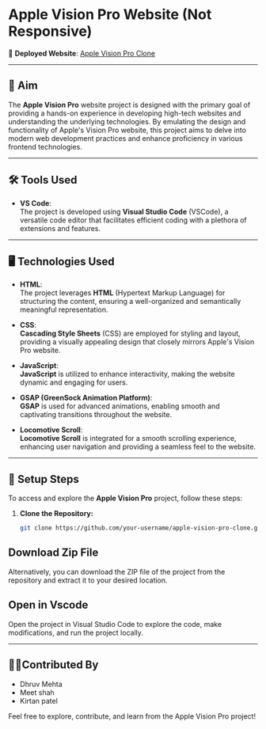  # Apple Vision Pro Website (Not Responsive)
 
🚀 **Deployed Website**: [Apple Vision Pro Clone](https://endearing-medovik-f7930d.netlify.app/)

---

## 🎯 Aim
The **Apple Vision Pro** website project is designed with the primary goal of providing a hands-on experience in developing high-tech websites and understanding the underlying technologies. By emulating the design and functionality of Apple's Vision Pro website, this project aims to delve into modern web development practices and enhance proficiency in various frontend technologies.

---

## 🛠️ Tools Used
- **VS Code**:  
  The project is developed using **Visual Studio Code** (VSCode), a versatile code editor that facilitates efficient coding with a plethora of extensions and features.
  
---

## 🖥️ Technologies Used

- **HTML**:  
  The project leverages **HTML** (Hypertext Markup Language) for structuring the content, ensuring a well-organized and semantically meaningful representation.
  
- **CSS**:  
  **Cascading Style Sheets** (CSS) are employed for styling and layout, providing a visually appealing design that closely mirrors Apple's Vision Pro website.
  
- **JavaScript**:  
  **JavaScript** is utilized to enhance interactivity, making the website dynamic and engaging for users.
  
- **GSAP (GreenSock Animation Platform)**:  
  **GSAP** is used for advanced animations, enabling smooth and captivating transitions throughout the website.
  
- **Locomotive Scroll**:  
  **Locomotive Scroll** is integrated for a smooth scrolling experience, enhancing user navigation and providing a seamless feel to the website.
  
---
## 📝 Setup Steps

To access and explore the **Apple Vision Pro** project, follow these steps:
1. **Clone the Repository:**
   ```bash
   git clone https://github.com/your-username/apple-vision-pro-clone.git
   
## Download Zip File
Alternatively, you can download the ZIP file of the project from the repository and extract it to your desired location.

## Open in Vscode
Open the project in Visual Studio Code to explore the code, make modifications, and run the project locally.

---
## 🤝🏻Contributed By
- Dhruv Mehta
- Meet shah
- Kirtan patel

Feel free to explore, contribute, and learn from the Apple Vision Pro project!
